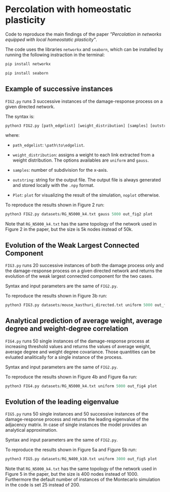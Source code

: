 # Percolation with homeostatic plasticity

Code to reproduce the main findings of the paper *"Percolation in networks equipped with local homeostatic plasticity"*.

The code uses the libraries `networkx` and `seaborn`, which can be installed by running the following instraction in the terminal:
``` bash
pip install networkx
```
``` bash
pip install seaborn
```
## Example of successive instances

`FIG2.py` runs 3 successive instances of the damage-response process on a given directed network. 

The syntax is:

``` python
python3 FIG2.py [path_edgelist] [weight_distribution] [samples] [outstring] [show_plot]
```

where:

* `path_edgelist`:  `\path\to\edgelist`. 

* `weight_distribution`: assigns a weight to each link extracted from a weight distribution. The options availables are `uniform` and `gauss`.

* `samples`: number of subdivision for the x-axis.

* `outstring`: string for the output file. The output file is always generated and stored locally with the `.npy` format.

* `Plot`: `plot` for visualizing the result of the simulation, `noplot` otherwise. 

To reproduce the results shown in Figure 2 run:

``` python
python3 FIG2.py datasets/RG_N5000_k4.txt gauss 5000 out_fig2 plot
```

Note that `RG_N5000_k4.txt` has the same topology of the network used in Figure 2 in the paper, but the size is 5k nodes instead of 50k.

## Evolution of the Weak Largest Connected Component

`FIG3.py` runs 20 successive instances of both the damage process only and the damage-response process on a given directed network and returns the evolution of the weak largest connected component for the two cases. 

Syntax and input parameters are the same of `FIG2.py`.

To reproduce the results shown in Figure 3b run:

``` python
python3 FIG3.py datasets/mouse_kasthuri_directed.txt uniform 5000 out_fig3 plot
```

## Analytical prediction of average weight, average degree and weight-degree correlation

`FIG4.py` runs 50 single instances of the damage-response process at increasing threshold values and returns the values of average weight, average degree and weight degree covariance. Those quantities can be evluated analitically for a single instance of the process. 

Syntax and input parameters are the same of `FIG2.py`.

To reproduce the results shown in Figure 4b and Figure 6a run:

``` python
python3 FIG4.py datasets/RG_N5000_k4.txt uniform 5000 out_fig4 plot
```
## Evolution of the leading eigenvalue

`FIG5.py` runs 50 single instances and 50 successive instances of the damage-response process and returns the leading eigenvalue of the adjacency matrix. In case of single instances the model provides an analytical approximation.

Syntax and input parameters are the same of `FIG2.py`.

To reproduce the results shown in Figure 5a and Figure 5b run:

``` python
python3 FIG5.py datasets/RG_N400_k10.txt uniform 3000 out_fig5 plot
```

Note that `RG_N5000_k4.txt` has the same topology of the network used in Figure 5 in the paper, but the size is 400 nodes instead of 1000. Furthermore the default number of instances of the Montecarlo simulation in the code is set 25 instead of 200.
